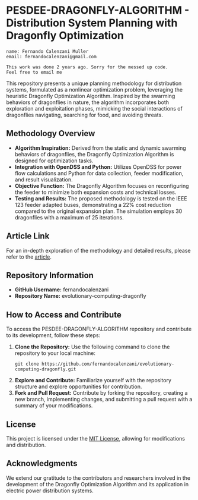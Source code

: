 # PESDEE-DRAGONFLY-ALGORITHM - Distribution System Planning with Dragonfly Optimization

```
name: Fernando Calenzani Muller
email: fernandocalenzani@gmail.com

This work was done 2 years ago. Sorry for the messed up code.
Feel free to email me
```



This repository presents a unique planning methodology for distribution systems, formulated as a nonlinear optimization problem, leveraging the heuristic Dragonfly Optimization Algorithm. Inspired by the swarming behaviors of dragonflies in nature, the algorithm incorporates both exploration and exploitation phases, mimicking the social interactions of dragonflies navigating, searching for food, and avoiding threats.

## Methodology Overview
- **Algorithm Inspiration:** Derived from the static and dynamic swarming behaviors of dragonflies, the Dragonfly Optimization Algorithm is designed for optimization tasks.
- **Integration with OpenDSS and Python:** Utilizes OpenDSS for power flow calculations and Python for data collection, feeder modification, and result visualization.
- **Objective Function:** The Dragonfly Algorithm focuses on reconfiguring the feeder to minimize both expansion costs and technical losses.
- **Testing and Results:** The proposed methodology is tested on the IEEE 123 feeder adapted buses, demonstrating a 22% cost reduction compared to the original expansion plan. The simulation employs 30 dragonflies with a maximum of 25 iterations.

## Article Link
For an in-depth exploration of the methodology and detailed results, please refer to the [article](https://repositorio.ifes.edu.br/bitstream/handle/123456789/1291/TCC_Metodologia_Planejamento_Multiest%C3%A1gios_Expans%C3%A3o_Energia.pdf?sequence=1&isAllowed=y).

## Repository Information
- **GitHub Username:** fernandocalenzani
- **Repository Name:** evolutionary-computing-dragonfly

## How to Access and Contribute
To access the PESDEE-DRAGONFLY-ALGORITHM repository and contribute to its development, follow these steps:
1. **Clone the Repository:** Use the following command to clone the repository to your local machine:
   ```
   git clone https://github.com/fernandocalenzani/evolutionary-computing-dragonfly.git
   ```
2. **Explore and Contribute:** Familiarize yourself with the repository structure and explore opportunities for contribution.
3. **Fork and Pull Request:** Contribute by forking the repository, creating a new branch, implementing changes, and submitting a pull request with a summary of your modifications.

## License
This project is licensed under the [MIT License](LICENSE), allowing for modifications and distribution.

## Acknowledgments
We extend our gratitude to the contributors and researchers involved in the development of the Dragonfly Optimization Algorithm and its application in electric power distribution systems.
